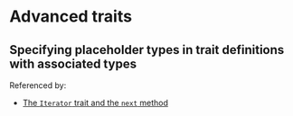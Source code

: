 # Advanced traits

## Specifying placeholder types in trait definitions with associated types

Referenced by:

- [The `Iterator` trait and the `next` method](../../13-functional-language-features/13-2-iterators/README.md/#the-iterator-trait-and-the-next-method)

